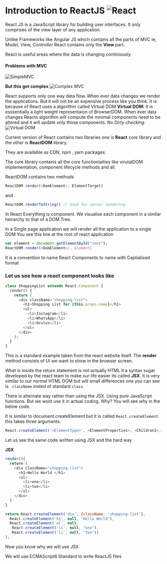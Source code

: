 # Introduction to ReactJS ![React][logo]

React JS is a JavaScript library for building user interfaces. It only comprises of the view layer of any application.

Unlike Frameworks like Angular JS which contains all the parts of MVC ie, *Model, View, Controller* React contains only the **View** part.

React is useful areas where the data is changing continiously.

#### Problems with MVC
![SimpleMVC][mvcsimple]

**But this get complex**
![Complex MVC][mvccomplex]

React supports only one way data flow. When ever data changes we render the applications. But it will not be an expensive process like you think. It is because of React uses a algorithm called VIrtual DOM
**Virtual DOM:**
It is esssentially a light weight representaion of BrowserDOM. When ever data changes Reacts algorithm will compute the minimal components need to be altered and it will update only those components. No _Dirty checking_.
![Virtual DOM][vdom]

Current version of React contains two libraries one is **React** core library and the other is **ReactDOM** library.

They are available as CDN, npm , yarn packages.

The core library contains all the core functionlaities like virutalDOM implementation, component lifecycle methods and all.



ReactDOM contains two methods

```javascript
ReactDOM.render(<DomElement>, ElementTarget)
```

and

```javascript
ReactDOM.renderToString() // Used for server rendering
```
In React Everything is component. We visualise each component in a similar heirarchy to that of a DOM Tree. 

In a Single page application we will render all the application to a single DOM
You see this line at the root of react application

```javascript
var element = document.getElementById("root");
ReactDOM.render(<DomElement>/, element)

```
It is a convention to name React Components to name with Captialised format


### Let us see how a react component looks like

```javascript
class ShoppingList extends React.Component {
  render() {
    return (
      <div className="shopping-list">
        <h1>Shopping List for {this.props.name}</h1>
        <ul>
          <li>Instagram</li>
          <li>WhatsApp</li>
          <li>Oculus</li>
        </ul>
      </div>
    );
  }
}
```

This is a standard example taken from the react website itself. The **render** method consists of UI we want to show in the browser screen.

What is inside the return statement is not actually HTML it a syntax sugar developed by the react team to make our life easier its called **JSX**. It is very similar to our normal HTML DOM but will small differences one you can see is ` className` insted of standard `class`. 

There is alternate way rather than using the JSX. Using pure JavaScript functions. But we wont use it in actual coding. Why? You will see why in the below code.

It is similar to document.createElement but it is called `React.createElement`. this takes three arguments.

```javascript
React.createElement('<ElementType>', <ElementProperties>, <Children1>,<Children1>....)
```

Let us see the same code written using JSX and the hard way

**JSX**
```javascript
render(){
  return (
    <div className="shopping-list">
      <h1>Hello World </h1>
      <ul>
        <li>one</li>
        <li>two</li>
      </ul>
    </div>
  )
}
```

```javascript
return React.createElement('div', {className: 'shopping-list'},
  React.createElement('h1', null, "Hello World"),
  React.createElement('ul', null,
   React.createElement('li', null, "one"),
   React.createElement('li', null, "two"))
);
```


Now you know why we will use JSX

We will use ECMAScript6 Standard to write ReactJS files


[vdom]: https://cdn-images-1.medium.com/max/1173/1*jb7rWNWkjLcGri_GZhxBGA.png "Virtual DOM example"
[logo]: https://cdn-images-1.medium.com/max/675/1*oi8WLwC2u0EEI1j9uKmwWg.png

[mvcsimple]:https://koenig-media.raywenderlich.com/uploads/2016/06/MVC-feature-250x250.png

[mvccomplex]:https://image.slidesharecdn.com/mvc2-161003142915/95/mvc-20-a-breakthrough-16-638.jpg?cb=1475505171